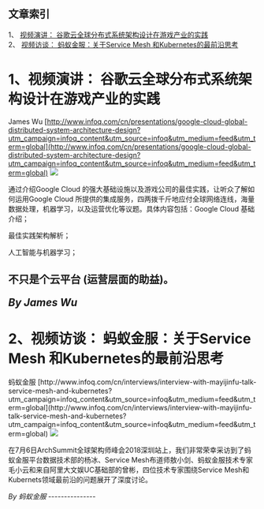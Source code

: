## 文章索引
1、 <a href="#1视频演讲-谷歌云全球分布式系统架构设计在游戏产业的实践" >视频演讲： 谷歌云全球分布式系统架构设计在游戏产业的实践</a><br/>
2、 <a href="#2视频访谈-蚂蚁金服关于service-mesh-和kubernetes的最前沿思考" >视频访谈： 蚂蚁金服：关于Service Mesh 和Kubernetes的最前沿思考</a><br/><h1 id="#title_0" >1、视频演讲： 谷歌云全球分布式系统架构设计在游戏产业的实践</h1>
James Wu
[http://www.infoq.com/cn/presentations/google-cloud-global-distributed-system-architecture-design?utm_campaign=infoq_content&utm_source=infoq&utm_medium=feed&utm_term=global](http://www.infoq.com/cn/presentations/google-cloud-global-distributed-system-architecture-design?utm_campaign=infoq_content&utm_source=infoq&utm_medium=feed&utm_term=global)
<img src="https://res.infoq.com/presentations/google-cloud-global-distributed-system-architecture-design/zh/mediumimage/JamesWu270-1532436107398.jpg"/><p>通过介绍Google Cloud 的强大基础设施以及游戏公司的最佳实践，让听众了解如何运用Google Cloud 所提供的集成服务，四两拨千斤地应付全球网络连线，海量数据处理，机器学习，以及运营优化等议题。具体内容包括：Google Cloud 基础介绍；
最佳实践架构解析；
人工智能与机器学习；
不只是个云平台 (运营层面的助益)。</p> <i>By James Wu</i>
---------------
<h1 id="#title_1" >2、视频访谈： 蚂蚁金服：关于Service Mesh 和Kubernetes的最前沿思考</h1>
蚂蚁金服
[http://www.infoq.com/cn/interviews/interview-with-mayijinfu-talk-service-mesh-and-kubernetes?utm_campaign=infoq_content&utm_source=infoq&utm_medium=feed&utm_term=global](http://www.infoq.com/cn/interviews/interview-with-mayijinfu-talk-service-mesh-and-kubernetes?utm_campaign=infoq_content&utm_source=infoq&utm_medium=feed&utm_term=global)
<img src="https://res.infoq.com/interviews/interview-with-mayijinfu-talk-service-mesh-and-kubernetes/zh/mediumimage/mayijinfu270-1533180193118.jpg"/><p>在7月6日ArchSummit全球架构师峰会2018深圳站上，我们非常荣幸采访到了蚂蚁金服平台数据技术部的杨冰、Service Mesh布道师敖小剑、蚂蚁金服技术专家毛小云和来自阿里大文娱UC基础部的曾彬，四位技术专家围绕Service Mesh和Kubernets领域最前沿的问题展开了深度讨论。</p> <i>By 蚂蚁金服</i>
---------------